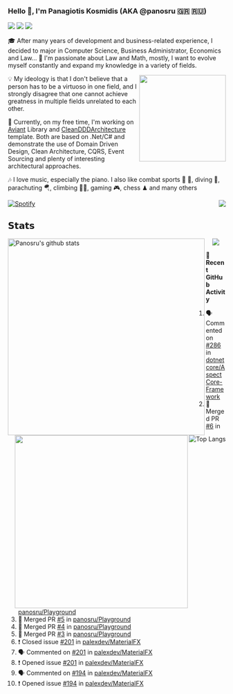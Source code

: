 ### Hello 👋, I'm Panagiotis Kosmidis (AKA @panosru 🇬🇷 🇷🇺)

[![](https://visitor-badge.glitch.me/badge?page_id=panosru-github-profile)](https://github.com/panosru) [![](https://img.shields.io/badge/-Panagiotis%20Kosmidis-blue?style=flat-square&logo=Linkedin&logoColor=white&link=https://www.linkedin.com/in/panagiotiskosmidis/)](https://www.linkedin.com/in/panagiotiskosmidis/) [![](https://img.shields.io/badge/-Europass%20CV-blue?style=flat-square&logo=microsoft-word&logoColor=white&link=https://url.kosmidis.me/europass)](https://url.kosmidis.me/europass)

🎓 After many years of development and business-related experience, I decided to major in Computer Science, Business Administrator, Economics and Law... 🤯 I'm passionate about Law and Math, mostly, I want to evolve myself constantly and expand my knowledge in a variety of fields.

<img align="right" width="200" src="https://user-images.githubusercontent.com/400362/145676737-ace81986-ddef-4213-b898-133aaecb023a.png" />

💡 My ideology is that I don't believe that a person has to be a virtuoso in one field, and I strongly disagree that one cannot achieve greatness in multiple fields unrelated to each other.

🔭 Currently, on my free time, I'm working on [Aviant](https://github.com/panosru/Aviant) Library and [CleanDDDArchitecture](https://github.com/panosru/CleanDDDArchitecture) template. Both are based on .Net/C# and demonstrate the use of Domain Driven Design, Clean Architecture, CQRS, Event Sourcing and plenty of interesting architectural approaches.

🎶 I love music, especially the piano. I also like combat sports 🥊 🤼, diving 🤿, parachuting 🪂, climbing 🧗🏻, gaming 🎮, chess ♟ and many others 

[![Spotify](https://novatorem.panosru.vercel.app/api/spotify)](https://open.spotify.com/user/panosru) [<img align="right" src="https://github-readme-stackoverflow.vercel.app/?userID=395187&theme=light&layout=compact">](https://stackoverflow.com/users/395187/panosru)

## 𝗦𝘁𝗮𝘁𝘀

<img width="455px" align="left" src="https://github-stats-git-custom-panosru.vercel.app/api?username=panosru&count_private=true&show_icons=true&include_all_commits=false&hide_border=true&custom_title=My%20Open%20Source%20Journey&locale=en&line_height=30" alt="Panosru's github stats" />

<img align="right" src="https://github-stats-git-custom-panosru.vercel.app/api/top-langs/?username=panosru&langs_count=20&layout=compact&count_private=true&hide_border=true&locale=en&exclude_repo=github-readme-stats,panosru, cockpit_GROUPS,jamesgeorge007,hedythedev,katerina-web,.net-rnd-i18n,php-censor,framework,BetterReflection,docker-php-censor,protos,node-jinjs,protos-docs,OxyNode" alt="Top Langs" />

<p align="center"><img src="http://github-readme-streak-stats.herokuapp.com?user=panosru&date_format=M%20j%5B%2C%20Y%5D&hide_border=true" /></p>


<img align="right" width="400" src="https://github-stats-git-custom-panosru.vercel.app/api/wakatime?username=panosru&hide_border=true" />

**👣 Recent GitHub Activity**

<!--START_SECTION:activity-->
1. 🗣 Commented on [#286](https://github.com/dotnetcore/AspectCore-Framework/issues/286) in [dotnetcore/AspectCore-Framework](https://github.com/dotnetcore/AspectCore-Framework)
2. 🎉 Merged PR [#6](https://github.com/panosru/Playground/pull/6) in [panosru/Playground](https://github.com/panosru/Playground)
3. 🎉 Merged PR [#5](https://github.com/panosru/Playground/pull/5) in [panosru/Playground](https://github.com/panosru/Playground)
4. 🎉 Merged PR [#4](https://github.com/panosru/Playground/pull/4) in [panosru/Playground](https://github.com/panosru/Playground)
5. 🎉 Merged PR [#3](https://github.com/panosru/Playground/pull/3) in [panosru/Playground](https://github.com/panosru/Playground)
6. ❗️ Closed issue [#201](https://github.com/palexdev/MaterialFX/issues/201) in [palexdev/MaterialFX](https://github.com/palexdev/MaterialFX)
7. 🗣 Commented on [#201](https://github.com/palexdev/MaterialFX/issues/201) in [palexdev/MaterialFX](https://github.com/palexdev/MaterialFX)
8. ❗️ Opened issue [#201](https://github.com/palexdev/MaterialFX/issues/201) in [palexdev/MaterialFX](https://github.com/palexdev/MaterialFX)
9. 🗣 Commented on [#194](https://github.com/palexdev/MaterialFX/issues/194) in [palexdev/MaterialFX](https://github.com/palexdev/MaterialFX)
10. ❗️ Opened issue [#194](https://github.com/palexdev/MaterialFX/issues/194) in [palexdev/MaterialFX](https://github.com/palexdev/MaterialFX)
<!--END_SECTION:activity-->
